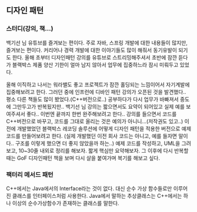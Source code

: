 ## 디자인 패턴
### 스터디(강의, 책...)
백기선 님 유튜브를 즐겨보는 편이다.
주로 자바, 스프링 개발에 대한 내용들이 많지만, 즐겨보는 편이다.
커리어나 경력 개발에 대한 이야기들도 많이 해줘서 동기유발이 되기도 한다.
올해 초부터 디자인패턴 강의를 유튜브로 스트리밍해주셔서 초반에 잠깐 듣다가 블랙박스 제품 양산 기한이 얼마 남지 않아서
업무에 집중하느라 잠시 미뤄두고 있었다.

올해 이직하고 나서는 워라밸도 좋고 프로젝트가 잠깐 홀딩되는 느낌이어서
자기계발에 집중해보려고 한다.
그러던 중에 인프런에 디바인 패턴 강의가 오픈된 것을 발견했다..
평소 다른 책들도 많이 봤었다.(C++버전으로..)
공부하다가 다시 업무가 바빠져서 중도에 그만두고가 반복됬지만..
백기선 님 강의는 짧으면서도 요약이 되어있고 실제 예를 보여주셔서 좋다.. 이번엔 끝까지 한번 완주해보려고 한다..
강의를 들으면서 코드를 C++버전으로 바꾸고, 코드를 그대로 올리는 것은 예의가 아니니...(저작권도 있고..)
이전에 개발했었던 블랙박스 레코딩 솔루션에 어떻게 디자인 패턴을 적용한 버전으로 예제 코드를 만들어보려고 한다.
(실제 개발했던 이전 회사 코드는 아니고, 예를 들자면 말이다.. 구조를 이렇게 했으면 더 좋지 않았을까 하는..)
예제 코드를 작성하고, UML을 그려보고, 10~30줄 내외로 정리를 해보자. 짧게 핵심만 요약해보자.
그 이후에 다시 반복할 때는 GoF 디자인패턴 책을 보며 다시 살을 붙여가며 복기를 해보고 싶다.

### 팩터리 메서드 패턴
C++에서는 Java에서의 Interface라는 것이 없다.
대신 순수 가상 함수들로만 이루어진 클래스를 인터페이스처럼 사용한다.
Java에서 말하는 추상클래스는 C++에서는 하나 이상의 순수가상함수가 존재하는 클래스를 말한다.
